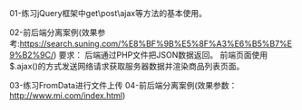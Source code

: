 01-练习jQuery框架中get\post\ajax等方法的基本使用。

02-前后端分离案例(效果参考:https://search.suning.com/%E8%BF%9B%E5%8F%A3%E6%B5%B7%E9%B2%9C/)
   要求：
      后端通过PHP文件把JSON数据返回。
      前端页面使用$.ajax()的方式发送网络请求获取服务器数据并渲染商品列表页面。

03-练习FromData进行文件上传
04-前后端分离案例(效果参数：http://www.mi.com/index.html)